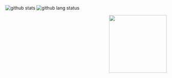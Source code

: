![github stats](https://github-readme-stats.vercel.app/api?username=lucpena&show_icons=true) 
![github lang status](https://github-readme-stats.vercel.app/api/top-langs/?username=lucpena&layout=compact) 

<img src="https://github.githubassets.com/images/mona-whisper.gif" width="180" align="right">


<!--
**lucpena/lucpena** is a ✨ _special_ ✨ repository because its `README.md` (this file) appears on your GitHub profile.

Here are some ideas to get you started:

- 🔭 I’m currently working on ...
- 🌱 I’m currently learning ...
- 👯 I’m looking to collaborate on ...
- 🤔 I’m looking for help with ...
- 💬 Ask me about ...
- 📫 How to reach me: ...
- 😄 Pronouns: ...
- ⚡ Fun fact: ...
-->
